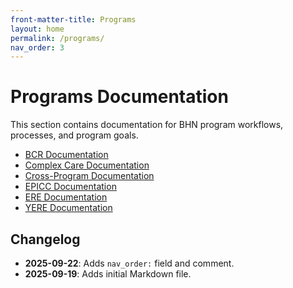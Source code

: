 ```yaml
---
front-matter-title: Programs
layout: home
permalink: /programs/
nav_order: 3
---
```


<!-- Folder-level landing page for /docs/programs/ -->

# Programs Documentation

This section contains documentation for BHN program workflows, processes, and program goals.

- [BCR Documentation]({{site.baseurl}}/bcr/)
- [Complex Care Documentation]({{site.baseurl}}/complex-care/)
- [Cross-Program Documentation]({{site.baseurl}}/cross-program/)
- [EPICC Documentation]({{site.baseurl}}/epicc/)
- [ERE Documentation]({{site.baseurl}}/ere/)
- [YERE Documentation]({{site.baseurl}}/yere/)

## Changelog

- **2025-09-22**: Adds `nav_order:` field and comment.
- **2025-09-19**: Adds initial Markdown file.
